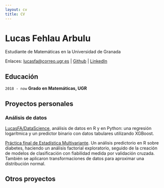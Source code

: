 ```yaml
---
layout: cv
title: CV
---
```

# Lucas Fehlau Arbulu
Estudiante de Matemáticas en la Universidad de Granada

Enlaces: <span>
  <a href="lucasfa@correo.ugr.es">lucasfa@correo.ugr.es</a>
| <a href="https://github.com/LucasFA">Github</a>
| <a href="https://www.linkedin.com/in/lucas-f-80a8b213a/">LinkedIn</a>
</span>


## Educación

`2018 - now`
__Grado en Matemáticas, UGR__

## Proyectos personales

### Análisis de datos

<FONT COLOR="BLUE"><u>[LucasFA/DataScience](https://github.com/LucasFA/DataScience)</u></FONT>, análisis de datos en R y en Python: una regresión logarítmica y un predictor binario con datos tabulares utilizando XGBoost.

<FONT COLOR="BLUE"><u>[Práctica final de Estadística Multivariante](https://github.com/LucasFA/EMV/blob/main/Pr%C3%A1cticafinal/pr%C3%A1ctica.md)</u></FONT>. Un análisis predictorio en R sobre diabetes, haciendo un análisis factorial exploratorio, seguido de la creación de modelos de clasificación con fiabilidad medida por validación cruzada. También se aplicaron transformaciones de datos para aproximar una distribución normal.

## Otros proyectos

<!-- 
### Programming Languages
- R
- Python
- TypeScript 
- Rust (beginner) -->


<!-- ### Footer

Last updated: May 2013 -->


